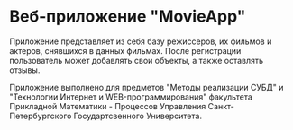 # Веб-приложение "MovieApp"

Приложение представляет из себя базу режиссеров, их фильмов и актеров, снявшихся в данных фильмах.
После регистрации пользователь может добавлять свои объекты, а также оставлять отзывы.

Приложение выполнено для предметов "Методы реализации СУБД" и "Технологии Интернет и WEB-программирования" факультета Прикладной Математики - Процессов Управления Санкт-Петербургского Государтсвенного Университета.
